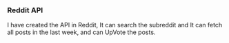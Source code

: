 <h3>Reddit API</h3>
 
<p>I have created the API in Reddit, It can search the subreddit and It can fetch all posts in the last week, and can UpVote the posts.</p>
